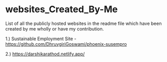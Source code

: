 # websites_Created_By-Me
List of all the publicly hosted websites in the readme file which have been created by me wholly or have my contribution.

1.) Sustainable Employment Site - https://github.com/DhruvgiriGoswami/phoenix-susempro

2.) https://darshikarathod.netlify.app/
